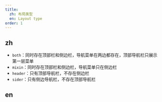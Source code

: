 ```yaml
---
title:
  zh: 布局类型
  en: Layout type
order: 1
---
```


## zh

- `both`：同时存在顶部栏和侧边栏，导航菜单在两边都存在，顶部导航栏只展示第一层菜单
- `mixin`：同时存在顶部栏和侧边栏，导航菜单只在侧边栏
- `header`：只有顶部导航栏，不存在侧边栏
- `sider`：只有侧边导航栏，不存在顶部导航栏

## en
